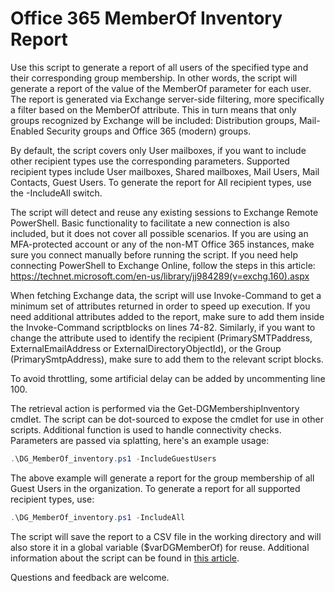 # Office 365 MemberOf Inventory Report

Use this script to generate a report of all users of the specified type and their corresponding group membership. In other words, the script will generate a report of the value of the MemberOf parameter for each user. The report is generated via Exchange server-side filtering, more specifically a filter based on the MemberOf attribute. This in turn means that only groups recognized by Exchange will be included: Distribution groups, Mail-Enabled Security groups  and Office 365 (modern) groups.

By default, the script covers only User mailboxes, if you want to include other recipient types use the corresponding parameters. Supported recipient types include User mailboxes, Shared mailboxes, Mail Users, Mail Contacts, Guest Users. To generate the report for All recipient types, use the -IncludeAll switch.

The script will detect and reuse any existing sessions to Exchange Remote PowerShell. Basic functionality to facilitate a new connection is also included, but it does not cover all possible scenarios. If you are using an MFA-protected account or any of the non-MT Office 365 instances, make sure you connect manually before running the script. If you need help connecting PowerShell to Exchange Online, follow the steps in this article: https://technet.microsoft.com/en-us/library/jj984289(v=exchg.160).aspx

When fetching Exchange data, the script will use Invoke-Command to get a minimum set of attributes returned in order to speed up execution. If you need additional attributes added to the report, make sure to add them inside the Invoke-Command scriptblocks on lines 74-82. Similarly, if you want to change the attribute used to identify the recipient (PrimarySMTPaddress, ExternalEmailAddress or ExternalDirectoryObjectId), or the Group (PrimarySmtpAddress), make sure to add them to the relevant script blocks.

To avoid throttling, some artificial delay can be added by uncommenting line 100. 

The retrieval action is performed via the Get-DGMembershipInventory cmdlet. The script can be dot-sourced to expose the cmdlet for use in other scripts. Additional function is used to handle connectivity checks. Parameters are passed via splatting, here's an example usage: 
```PowerShell
.\DG_MemberOf_inventory.ps1 -IncludeGuestUsers
```

The above example will generate a report for the group membership of all Guest Users in the organization. To generate a report for all supported recipient types, use:
```PowerShell
.\DG_MemberOf_inventory.ps1 -IncludeAll
```

The script will save the report to a CSV file in the working directory and will also store it in a global variable ($varDGMemberOf) for reuse. Additional information about the script can be found in [this article](https://www.michev.info/blog/post/2250/generating-a-report-of-users-group-membership-memberof-inventory). 

Questions and feedback are welcome.
